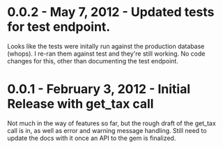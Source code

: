 # 0.0.2 - May 7, 2012 - Updated tests for test endpoint.

Looks like the tests were initally run against the production database
(whops). I re-ran them against test and they're still working.
No code changes for this, other than documenting the test endpoint.

# 0.0.1 - February 3, 2012 - Initial Release with get_tax call

Not much in the way of features so far, but the rough draft of the get_tax call is in,
as well as error and warning message handling. Still need to update the docs with it
once an API to the gem is finalized.
